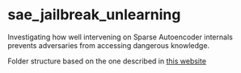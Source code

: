 # sae_jailbreak_unlearning
 Investigating how well intervening on Sparse Autoencoder internals prevents adversaries from accessing dangerous knowledge.

Folder structure based on the one described in [this website](https://dev.to/luxacademy/generic-folder-structure-for-your-machine-learning-projects-4coe#:~:text=You%20can%20organize%20it%20with,using%20trained%20models%20for%20predictions.)
